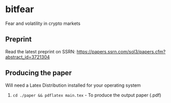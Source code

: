 # bitfear
Fear and volatility in crypto markets 

## Preprint 
Read the latest preprint on SSRN: https://papers.ssrn.com/sol3/papers.cfm?abstract_id=3721304 

## Producing the paper

Will need a Latex Distribution installed for your operating system

1. `cd ./paper && pdflatex main.tex` - To produce the output paper (.pdf)
